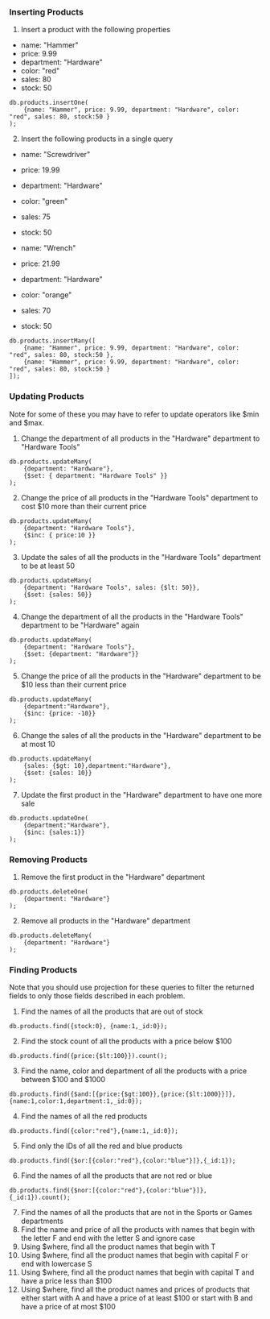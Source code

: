 ### Inserting Products

1. Insert a product with the following properties
* name: "Hammer"
* price: 9.99
* department: "Hardware"
* color: "red"
* sales: 80
* stock: 50

```
db.products.insertOne(
	{name: "Hammer", price: 9.99, department: "Hardware", color: "red", sales: 80, stock:50 }
);
```

2. Insert the following products in a single query
* name: "Screwdriver"
* price: 19.99
* department: "Hardware"
* color: "green"
* sales: 75
* stock: 50


* name: "Wrench"
* price: 21.99
* department: "Hardware"
* color: "orange"
* sales: 70
* stock: 50

```
db.products.insertMany([
	{name: "Hammer", price: 9.99, department: "Hardware", color: "red", sales: 80, stock:50 }, 
	{name: "Hammer", price: 9.99, department: "Hardware", color: "red", sales: 80, stock:50 }
]);
```

### Updating Products

Note for some of these you may have to refer to update operators like $min and $max.

1. Change the department of all products in the "Hardware" department to "Hardware Tools"

```
db.products.updateMany(
	{department: "Hardware"},
	{$set: { department: "Hardware Tools" }}
);
```

2. Change the price of all products in the "Hardware Tools" department to cost $10 more than their current price

```
db.products.updateMany(
	{department: "Hardware Tools"},
	{$inc: { price:10 }}
);
```

3. Update the sales of all the products in the "Hardware Tools" department to be at least 50

```
db.products.updateMany(
	{department: "Hardware Tools", sales: {$lt: 50}},
	{$set: {sales: 50}}
);
```

4. Change the department of all the products in the "Hardware Tools" department to be "Hardware" again

```
db.products.updateMany(
	{department: "Hardware Tools"},
	{$set: {department: "Hardware"}}
);
```

5. Change the price of all the products in the "Hardware" department to be $10 less than their current price

```
db.products.updateMany(
	{department:"Hardware"},
	{$inc: {price: -10}}
);
```

6. Change the sales of all the products in the "Hardware" department to be at most 10

```
db.products.updateMany(
	{sales: {$gt: 10},department:"Hardware"},
	{$set: {sales: 10}}
);
```

7. Update the first product in the "Hardware" department to have one more sale

```
db.products.updateOne(
	{department:"Hardware"},
	{$inc: {sales:1}}
);
```

### Removing Products

1. Remove the first product in the "Hardware" department

```
db.products.deleteOne(
	{department: "Hardware"}
);
```

2. Remove all products in the "Hardware" department

```
db.products.deleteMany(
	{department: "Hardware"}
);
```

### Finding Products

Note that you should use projection for these queries to filter the returned fields to only those fields described in each problem.

1. Find the names of all the products that are out of stock

```
db.products.find({stock:0}, {name:1,_id:0});
```

2. Find the stock count of all the products with a price below $100

```
db.products.find({price:{$lt:100}}).count();
```

3. Find the name, color and department of all the products with a price between $100 and $1000

```
db.products.find({$and:[{price:{$gt:100}},{price:{$lt:1000}}]},{name:1,color:1,department:1,_id:0});
```

4. Find the names of all the red products

```
db.products.find({color:"red"},{name:1,_id:0});
```

5. Find only the IDs of all the red and blue products

```
db.products.find({$or:[{color:"red"},{color:"blue"}]},{_id:1});
```

6. Find the names of all the products that are not red or blue

```
db.products.find({$nor:[{color:"red"},{color:"blue"}]},{_id:1}).count();
```

7. Find the names of all the products that are not in the Sports or Games departments
8. Find the name and price of all the products with names that begin with the letter F and end with the letter S and ignore case
9. Using $where, find all the product names that begin with T
10. Using $where, find all the product names that begin with capital F or end with lowercase S
11. Using $where, find all the product names that begin with capital T and have a price less than $100
12. Using $where, find all the product names and prices of products that either start with A and have a price of at least $100 or start with B and have a price of at most $100